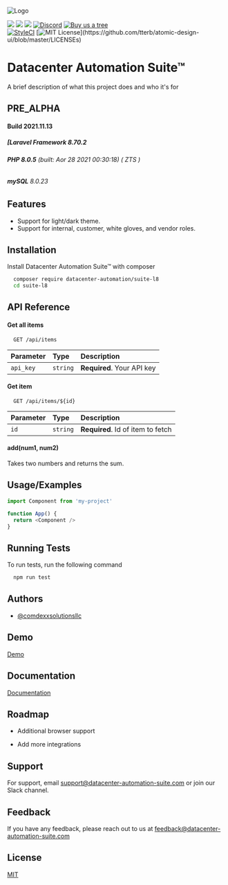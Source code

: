 ![Logo](https://dev-to-uploads.s3.amazonaws.com/uploads/articles/th5xamgrr6se0x5ro4g6.png)

[![](https://img.shields.io/github/issues/datacenter-automation/Suite-L6?style=for-the-badge)]()  [![](https://img.shields.io/github/issues-closed/datacenter-automation/Suite-L6?style=for-the-badge)]()  [![](https://img.shields.io/github/issues-pr/datacenter-automation/Suite-L6?style=for-the-badge)]() [![Discord](https://img.shields.io/discord/673675299292053504?label=Discord%20Server&logo=Datacenter%20Automation%20Suite&style=for-the-badge)](https://discord.com/widget?id=841525956094066689&theme=dark) [![Buy us a tree](https://img.shields.io/badge/Treeware-%F0%9F%8C%B3-lightgreen?style=for-the-badge)](https://offset.earth/treeware?gift-trees)  
[![StyleCI](https://github.styleci.io/repos/237141129/shield?branch=initial)](https://github.styleci.io/repos/237141129)
[![MIT License](https://img.shields.io/apm/l/atomic-design-ui.svg?)](https://github.com/tterb/atomic-design-ui/blob/master/LICENSEs)

# Datacenter Automation Suite&trade;

A brief description of what this project does and who it's for

## PRE_ALPHA
#### Build 2021.11.13
##### [Laravel Framework 8.70.2
###### **PHP 8.0.5** (built: Aor  28 2021 00:30:18) ( ZTS )
###### **mySQL** 8.0.23

## Features

- Support for light/dark theme.
- Support for internal, customer, white gloves, and vendor roles.


## Installation

Install Datacenter Automation Suite&trade; with composer

```bash 
  composer require datacenter-automation/suite-l8
  cd suite-l8
```

## API Reference

#### Get all items

```http
  GET /api/items
```

| Parameter | Type     | Description                |
| :-------- | :------- | :------------------------- |
| `api_key` | `string` | **Required**. Your API key |

#### Get item

```http
  GET /api/items/${id}
```

| Parameter | Type     | Description                       |
| :-------- | :------- | :-------------------------------- |
| `id`      | `string` | **Required**. Id of item to fetch |

#### add(num1, num2)

Takes two numbers and returns the sum.


## Usage/Examples

```javascript
import Component from 'my-project'

function App() {
  return <Component />
}
```


## Running Tests

To run tests, run the following command

```bash
  npm run test
```


## Authors

- [@comdexxsolutionsllc](https://www.github.com/comdexxsolutionsllc)


## Demo

[Demo](https://demo.datacenter-automation-suite.com/?github)


## Documentation

[Documentation](https://www.datacenter-automation-suite.com/docs/v1/?github)


## Roadmap

- Additional browser support

- Add more integrations


## Support

For support, email support@datacenter-automation-suite.com or join our Slack channel.


## Feedback

If you have any feedback, please reach out to us at feedback@datacenter-automation-suite.com


## License

[MIT](https://choosealicense.com/licenses/mit/)


<!-- START doctoc -->
<!-- END doctoc -->
